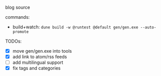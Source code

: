 blog source

commands:
- build+watch: `dune build -w @runtest @default gen/gen.exe --auto-promote`

TODOs:
- [x] move gen/gen.exe into tools
- [x] add link to atom/rss feeds
- [ ] add multilingual support
- [x] fix tags and categories
